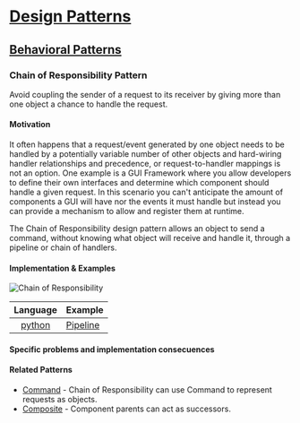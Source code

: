 # [Design Patterns](../README.md)
## [Behavioral Patterns](./behavioral.md)
### Chain of Responsibility Pattern

Avoid coupling the sender of a request to its receiver by giving more than one object a chance to handle the request.

#### Motivation

It often happens that a request/event generated by one object needs to be handled by a potentially variable number of other objects and hard-wiring handler relationships and precedence, or request-to-handler mappings is not an option. One example is a GUI Framework where you allow developers to define their own interfaces and determine which component should handle a given request. In this scenario you can't anticipate the amount of components a GUI will have nor the events it must handle but instead you can provide a mechanism to allow and register them at runtime.

The Chain of Responsibility design pattern allows an object to send a command, without knowing what object will receive and handle it, through a pipeline or chain of handlers.

#### Implementation & Examples

![Chain of Responsibility](http://www.plantuml.com/plantuml/proxy?cache=no&src=https://raw.githubusercontent.com/rcavaz/Design-Patterns/feature/python/uml/chain.uml)

| Language                                | Example |
| :-------------------------------------: | ------- |
| [python](../python3/behavioral/chain) | [Pipeline](../python3/behavioral/chain/pipeline.py)

#### Specific problems and implementation consecuences

#### Related Patterns
* [Command](./command.md) - Chain of Responsibility can use Command to represent requests as objects.
* [Composite](./composite.md) - Component parents can act as successors.
